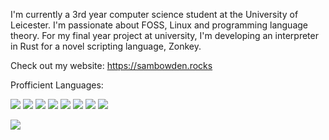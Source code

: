 I'm currently a 3rd year computer science student at the University of Leicester. I'm passionate about FOSS, Linux and programming language theory. For my final year project at university, I'm developing an interpreter in Rust for a novel scripting language, Zonkey. 

Check out my website:
https://sambowden.rocks

Profficient Languages:
<p>
  <img src="https://img.shields.io/badge/Rust-000000.svg?style=for-the-badge&logo=Rust&logoColor=white" />
  <img src="https://img.shields.io/badge/Haskell-5D4F85.svg?style=for-the-badge&logo=Haskell&logoColor=white" />
  <img src="https://img.shields.io/badge/Python-3776AB?style=for-the-badge&logo=python&logoColor=white" />
  <img src="https://img.shields.io/badge/C%2B%2B-00599C?style=for-the-badge&logo=c%2B%2B&logoColor=white" />
  <img src="https://img.shields.io/badge/Lua-2C2D72.svg?style=for-the-badge&logo=Lua&logoColor=white" />
  <img src="https://img.shields.io/badge/JavaScript-323330?style=for-the-badge&logo=javascript&logoColor=F7DF1E" />
  <img src="https://img.shields.io/badge/HTML5-E34F26?style=for-the-badge&logo=html5&logoColor=white" />
  <img src="https://img.shields.io/badge/CSS3-1572B6?style=for-the-badge&logo=css3&logoColor=white" />
</p>

<img align="center" src="https://github-readme-stats.vercel.app/api/top-langs/?username=Sam-Bowden&layout=compact&theme=cobalt&hide_border=true" />

<!---
Sam-Bowden/Sam-Bowden is a ✨ special ✨ repository because its `README.md` (this file) appears on your GitHub profile.
You can click the Preview link to take a look at your changes.
--->
